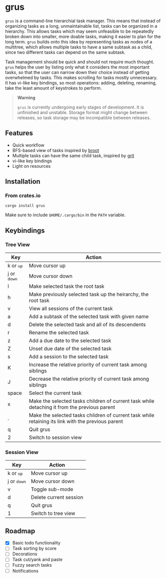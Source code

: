 # grus

`grus` is a command-line hierarchial task manager. This means that instead of organizing tasks as a long, unmaintainable list, tasks can be organized in a hierarchy. This allows tasks which may seem unfeasible to be repeatedly broken down into smaller, more doable tasks, making it easier to plan for the long term. `grus` builds onto this idea by representing tasks as nodes of a multitree, which allows multiple tasks to have a same subtask as a child, since two different tasks can depend on the same subtask.

Task management should be quick and should not require much thought. `grus` helps the user by listing only what it considers the most important tasks, so that the user can narrow down their choice instead of getting overwhelmed by tasks. This makes scrolling for tasks mostly unnecessary. It has vi-like key bindings, so most operations: adding, deleting, renaming, take the least amount of keystrokes to perform.

> **Warning**
>
> `grus` is currently undergoing early stages of development. It is unfinished and unstable. Storage format might change between releases, so task storage may be incompatible between releases.

## Features

- Quick workflow
- BFS-based view of tasks inspired by [broot](https://github.com/Canop/broot)
- Multiple tasks can have the same child task, inspired by [grit](https://github.com/climech/grit)
- vi-like key bindings
- Light on resources

## Installation

### From crates.io

```
cargo install grus
```

Make sure to include `$HOME/.cargo/bin` in the `PATH` variable.

## Keybindings

### Tree View

|         Key          | Action                                                                                             |
|         ---          | ---                                                                                                |
|  k or <kbd>up</kbd>  | Move cursor up                                                                                     |
| j or <kbd>down</kbd> | Move cursor down                                                                                   |
|          l           | Make selected task the root task                                                                   |
|          h           | Make previously selected task up the heirarchy, the root task                                      |
|          v           | View all sessions of the current task                                                              |
|          a           | Add a subtask of the selected task with given name                                                 |
|          d           | Delete the selected task and all of its descendents                                                |
|          r           | Rename the selected task                                                                           |
|          z           | Add a due date to the selected task                                                                |
|          Z           | Unset due date of the selected task                                                                |
|          s           | Add a session to the selected task                                                                 |
|          K           | Increase the relative priority of current task among siblings                                      |
|          J           | Decrease the relative priority of current task among siblings                                      |
|        space         | Select the current task                                                                            |
|          x           | Make the selected tasks children of current task while detaching it from the previous parent       |
|          .           | Make the selected tasks children of current task while retaining its link with the previous parent |
|          q           | Quit grus                                                                                          |
|          2           | Switch to session view                                                                             |

### Session View

|         Key          | Action                 |
|         ---          | ---                    |
|  k or <kbd>up</kbd>  | Move cursor up         |
| j or <kbd>down</kbd> | Move cursor down       |
|          v           | Toggle sub-mode        |
|          d           | Delete current session |
|          q           | Quit grus              |
|          1           | Switch to tree view    |

## Roadmap

- [x] Basic todo functionality
- [ ] Task sorting by score
- [ ] Decorations
- [ ] Task cut/yank and paste
- [ ] Fuzzy search tasks
- [ ] Notifications

